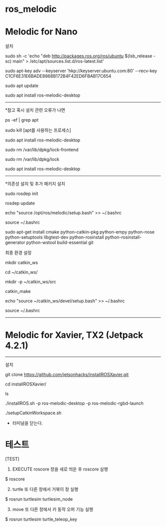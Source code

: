 # ros_melodic

# Melodic for Nano

설치

sudo sh -c 'echo "deb http://packages.ros.org/ros/ubuntu $(lsb_release -sc) main" > /etc/apt/sources.list.d/ros-latest.list'

sudo apt-key adv --keyserver 'hkp://keyserver.ubuntu.com:80' --recv-key C1CF6E31E6BADE8868B172B4F42ED6FBAB17C654

sudo apt update

sudo apt install ros-melodic-desktop


*****************************************************
*참고 혹시 설치 관련 오류가 나면

ps -ef | grep apt

sudo kill [apt를 사용하는 프로세스]

sudo apt install ros-melodic-desktop

sudo rm /var/lib/dpkg/lock-frontend

sudo rm /var/lib/dpkg/lock

sudo apt install ros-melodic-desktop

**********************************


*의존성 설치 및 추가 패키지 설치

sudo rosdep init 

rosdep update

echo "source /opt/ros/melodic/setup.bash" >> ~/.bashrc 

source ~/.bashrc

sudo apt-get install cmake python-catkin-pkg python-empy python-nose python-setuptools libgtest-dev python-rosinstall python-rosinstall-generator python-wstool build-essential git


최종 환경 설정

mkdir catkin_ws

cd ~/catkin_ws/

mkdir -p ~/catkin_ws/src 

catkin_make

echo "source ~/catkin_ws/devel/setup.bash" >> ~/.bashrc 

source ~/.bashrc

---------------------------------------------------------------------------
# Melodic for Xavier, TX2 (Jetpack 4.2.1)
---------------------------------------------------------------------------

설치

git clone https://github.com/jetsonhacks/installROSXavier.git


cd installROSXavier/

ls

./installROS.sh -p ros-melodic-desktop -p ros-melodic-rgbd-launch

./setupCatkinWorkspace.sh


* 터미널을 닫는다.

테스트
======================================
[TEST]

1) EXECUTE roscore 
창을 새로 띄운 후 roscore 실행 

$ roscore

2) turtle
또 다른 창에서 거북이 창 실행

$ rosrun turtlesim turtlesim_node

3) move
또 다른 창에서 키 동작 오퍼 기능 실행

$ rosrun turtlesim turtle_teleop_key

